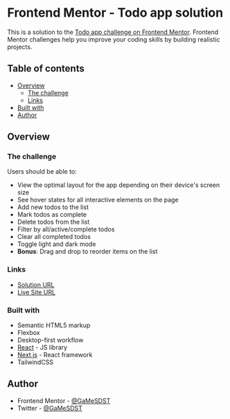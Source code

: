 # Frontend Mentor - Todo app solution

This is a solution to the [Todo app challenge on Frontend Mentor](https://www.frontendmentor.io/challenges/todo-app-Su1_KokOW). Frontend Mentor challenges help you improve your coding skills by building realistic projects.

## Table of contents

-   [Overview](#overview)
    -   [The challenge](#the-challenge)
    -   [Links](#links)
-   [Built with](#built-with)
-   [Author](#author)

## Overview

### The challenge

Users should be able to:

-   View the optimal layout for the app depending on their device's screen size
-   See hover states for all interactive elements on the page
-   Add new todos to the list
-   Mark todos as complete
-   Delete todos from the list
-   Filter by all/active/complete todos
-   Clear all completed todos
-   Toggle light and dark mode
-   **Bonus**: Drag and drop to reorder items on the list

### Links

-   [Solution URL](https://www.frontendmentor.io/solutions/todo-app-using-react-nextjs-tailwindcss-and-drag-and-drop-api-ZkS2EzT03z)
-   [Live Site URL](https://todo-app-nu-seven-70.vercel.app/)

### Built with

-   Semantic HTML5 markup
-   Flexbox
-   Desktop-first workflow
-   [React](https://reactjs.org/) - JS library
-   [Next.js](https://nextjs.org/) - React framework
-   TailwindCSS

## Author

-   Frontend Mentor - [@GaMeSDST](https://www.frontendmentor.io/profile/GaMeSDST)
-   Twitter - [@GaMeSDST](https://twitter.com/GaMeSDST)
